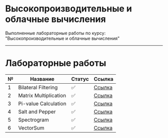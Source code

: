 # Высокопроизводительные и облачные вычисления
Выполненные лабораторные работы по курсу: "Высокопроизводительные и облачные вычисления"
____

# Лабораторные работы

 № | Название | Статус| Ссылка
 ----- |----------|-------|------
 1 | Bilateral Filtering |✅| [Ссылка](https://github.com/witssaa/2021-HPC/tree/main/Bilateral%20Filtering)
 2 | Matrix Multiplication |✅ | [Ссылка](https://github.com/witssaa/2021-HPC/tree/main/Matrix%20Multiplication)
 3 | Pi-value Calculation |✅ | [Ссылка](https://github.com/witssaa/2021-HPC/tree/main/Pi-value%20Calculation) 
 4 | Salt and Pepper |✅ | [Ссылка](https://github.com/witssaa/2021-HPC/tree/main/Salt%20and%20Pepper) 
 5 | Spectrogram |✅ | [Ссылка](https://github.com/witssaa/2021-HPC/tree/main/Spectrogram)
 6 | VectorSum |✅ | [Ссылка](https://github.com/witssaa/2021-HPC/tree/main/VectorSum)
